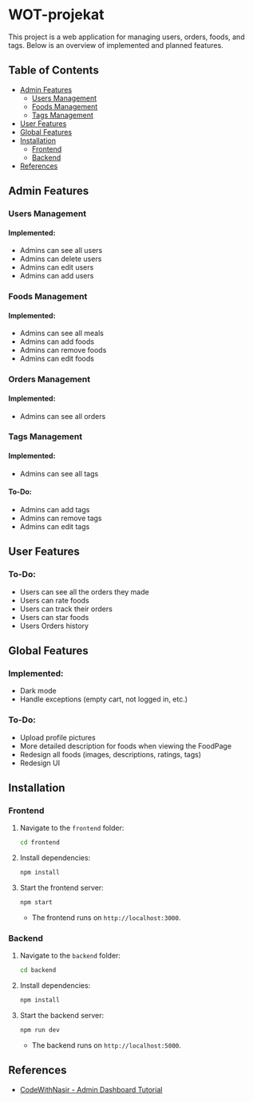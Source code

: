 
# WOT-projekat

This project is a web application for managing users, orders, foods, and tags. Below is an overview of implemented and planned features.

## Table of Contents
- [Admin Features](#admin-features)
  - [Users Management](#admin-users-management)
  - [Foods Management](#admin-foods-management)
  - [Tags Management](#admin-tags-management)
- [User Features](#user-features)
- [Global Features](#global-features)
- [Installation](#installation)
  - [Frontend](#frontend)
  - [Backend](#backend)
- [References](#references)

## Admin Features

### Users Management
#### Implemented:
- Admins can see all users 
- Admins can delete users 
- Admins can edit users 
- Admins can add users

### Foods Management
#### Implemented:
- Admins can see all meals 
- Admins can add foods 
- Admins can remove foods 
- Admins can edit foods 

### Orders Management
#### Implemented:
- Admins can see all orders 

### Tags Management
#### Implemented:
- Admins can see all tags 

#### To-Do:
- Admins can add tags 
- Admins can remove tags 
- Admins can edit tags 

## User Features

### To-Do:
- Users can see all the orders they made 
- Users can rate foods 
- Users can track their orders
- Users can star foods
- Users Orders history 

## Global Features

### Implemented:
- Dark mode 
- Handle exceptions (empty cart, not logged in, etc.) 

### To-Do:
- Upload profile pictures 
- More detailed description for foods when viewing the FoodPage 
- Redesign all foods (images, descriptions, ratings, tags) 
- Redesign UI 

## Installation

### Frontend
1. Navigate to the `frontend` folder:
   ```bash
   cd frontend
   ```
2. Install dependencies:
   ```bash
   npm install
   ```
3. Start the frontend server:
   ```bash
   npm start
   ```
   - The frontend runs on `http://localhost:3000`.

### Backend
1. Navigate to the `backend` folder:
   ```bash
   cd backend
   ```
2. Install dependencies:
   ```bash
   npm install
   ```
3. Start the backend server:
   ```bash
   npm run dev
   ```
   - The backend runs on `http://localhost:5000`.

## References
- [CodeWithNasir - Admin Dashboard Tutorial](https://www.youtube.com/watch?v=H9Vp0G--u-Y&list=PLpaspowtqj-f9-5g2Rc1dWm1n2_nNfIl6&index=15&ab_channel=CodeWithNasir)

